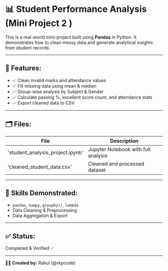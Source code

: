 # 📊 Student Performance Analysis (Mini Project 2 )

This is a real-world mini-project built using **Pandas** in Python. It demonstrates how to clean messy data and generate analytical insights from student records.

---

## 🔧 Features:

- ✅ Clean invalid marks and attendance values
- ✅ Fill missing data using mean & median
- ✅ Group-wise analysis by Subject & Gender
- ✅ Calculate passing %, excellent score count, and attendance stats
- ✅ Export cleaned data to CSV

---

## 🗂️ Files:

| File | Description |
|------|-------------|
| 'student_analysis_project.ipynb' | Jupyter Notebook with full analysis |
| 'cleaned_student_data.csv' | Cleaned and processed dataset |

---

## 🧠 Skills Demonstrated:

- `pandas`, `numpy`, `groupby()`, `lambda`  
- Data Cleaning & Preprocessing  
- Data Aggregation & Export  

---

## ✅ Status:  
Completed & Verified ✅

---

👨‍💻 **Created by:** Rahul (@rkpcode)
